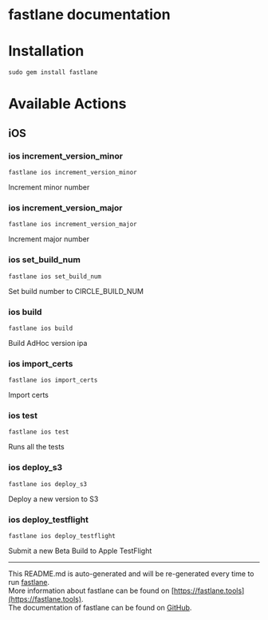 fastlane documentation
================
# Installation
```
sudo gem install fastlane
```
# Available Actions
## iOS
### ios increment_version_minor
```
fastlane ios increment_version_minor
```
Increment minor number
### ios increment_version_major
```
fastlane ios increment_version_major
```
Increment major number
### ios set_build_num
```
fastlane ios set_build_num
```
Set build number to CIRCLE_BUILD_NUM
### ios build
```
fastlane ios build
```
Build AdHoc version ipa
### ios import_certs
```
fastlane ios import_certs
```
Import certs
### ios test
```
fastlane ios test
```
Runs all the tests
### ios deploy_s3
```
fastlane ios deploy_s3
```
Deploy a new version to S3
### ios deploy_testflight
```
fastlane ios deploy_testflight
```
Submit a new Beta Build to Apple TestFlight

----

This README.md is auto-generated and will be re-generated every time to run [fastlane](https://fastlane.tools).  
More information about fastlane can be found on [https://fastlane.tools](https://fastlane.tools).  
The documentation of fastlane can be found on [GitHub](https://github.com/fastlane/fastlane).